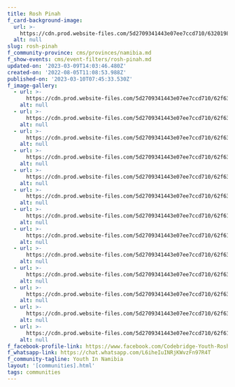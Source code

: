 ```yaml
---
title: Rosh Pinah
f_card-background-image:
  url: >-
    https://cdn.prod.website-files.com/5d2709341443e07ee7ccd710/6320198fc24257b47d4478cb_62ecfa38b0a5d8304f7a9987_IMG_8953_1_27%20(1).jpg
  alt: null
slug: rosh-pinah
f_community-province: cms/provinces/namibia.md
f_show-events: cms/event-filters/rosh-pinah.md
updated-on: '2023-03-09T14:03:46.480Z'
created-on: '2022-08-05T11:08:53.988Z'
published-on: '2023-03-10T07:45:33.530Z'
f_image-gallery:
  - url: >-
      https://cdn.prod.website-files.com/5d2709341443e07ee7ccd710/62f631c488e4768174ceb787_IMG_8479.jpg
    alt: null
  - url: >-
      https://cdn.prod.website-files.com/5d2709341443e07ee7ccd710/62f631c4adfa915613901939_IMG_8483.jpg
    alt: null
  - url: >-
      https://cdn.prod.website-files.com/5d2709341443e07ee7ccd710/62f631c3c962738340aa6958_IMG_8356.jpg
    alt: null
  - url: >-
      https://cdn.prod.website-files.com/5d2709341443e07ee7ccd710/62f631c4ecb18b75eebbd8c3_IMG_8369.jpg
    alt: null
  - url: >-
      https://cdn.prod.website-files.com/5d2709341443e07ee7ccd710/62f631c45d479b88eb131217_IMG_8375.jpg
    alt: null
  - url: >-
      https://cdn.prod.website-files.com/5d2709341443e07ee7ccd710/62f631c4d95bf73ae83cc2dd_IMG_8379.jpg
    alt: null
  - url: >-
      https://cdn.prod.website-files.com/5d2709341443e07ee7ccd710/62f61526ecb18ba75bba7c83_IMG_8391.jpg
    alt: null
  - url: >-
      https://cdn.prod.website-files.com/5d2709341443e07ee7ccd710/62f615264666f071559bbedd_IMG_8394.jpg
    alt: null
  - url: >-
      https://cdn.prod.website-files.com/5d2709341443e07ee7ccd710/62f631c47640276baf14c330_IMG_8397.jpg
    alt: null
  - url: >-
      https://cdn.prod.website-files.com/5d2709341443e07ee7ccd710/62f631c353f5f6cdf3f20dd6_IMG_8399.jpg
    alt: null
  - url: >-
      https://cdn.prod.website-files.com/5d2709341443e07ee7ccd710/62f631c45d479b4a76131218_IMG_8402.jpg
    alt: null
  - url: >-
      https://cdn.prod.website-files.com/5d2709341443e07ee7ccd710/62f631c4c962738c5eaa696f_IMG_8425.jpg
    alt: null
  - url: >-
      https://cdn.prod.website-files.com/5d2709341443e07ee7ccd710/62f615261068fde23465be95_IMG_8472.jpg
    alt: null
f_facebook-profile-link: https://www.facebook.com/Codebridge-Youth-Rosh-Pinah-100624009419310
f_whatsapp-link: https://chat.whatsapp.com/L6iheIuINRjKWvzFn97R4T
f_community-tagline: Youth In Namibia
layout: '[communities].html'
tags: communities
---
```



